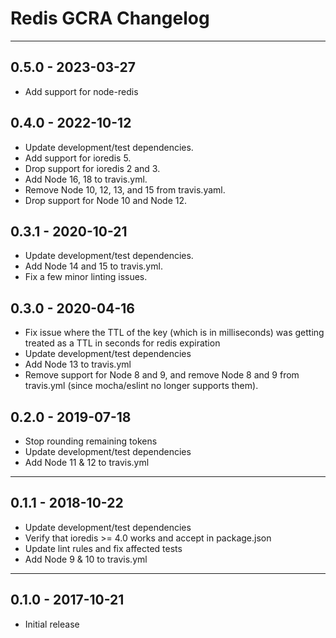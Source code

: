 # Redis GCRA Changelog

***
## 0.5.0 - 2023-03-27

- Add support for node-redis

## 0.4.0 - 2022-10-12

- Update development/test dependencies.
- Add support for ioredis 5.
- Drop support for ioredis 2 and 3.
- Add Node 16, 18 to travis.yml.
- Remove Node 10, 12, 13, and 15 from travis.yaml.
- Drop support for Node 10 and Node 12.

## 0.3.1 - 2020-10-21

- Update development/test dependencies.
- Add Node 14 and 15 to travis.yml.
- Fix a few minor linting issues.

## 0.3.0 - 2020-04-16

- Fix issue where the TTL of the key (which is in milliseconds) was getting treated as a TTL in seconds for redis expiration
- Update development/test dependencies
- Add Node 13 to travis.yml
- Remove support for Node 8 and 9, and remove Node 8 and 9 from travis.yml (since mocha/eslint no longer supports them).

## 0.2.0 - 2019-07-18

- Stop rounding remaining tokens
- Update development/test dependencies
- Add Node 11 & 12 to travis.yml

***

## 0.1.1 - 2018-10-22

- Update development/test dependencies
- Verify that ioredis >= 4.0 works and accept in package.json
- Update lint rules and fix affected tests
- Add Node 9 & 10 to travis.yml

***

## 0.1.0 - 2017-10-21

- Initial release
